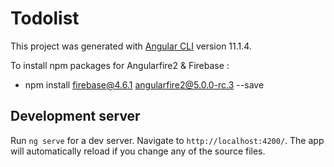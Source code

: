 # Todolist

This project was generated with [Angular CLI](https://github.com/angular/angular-cli) version 11.1.4.

To install npm packages for Angularfire2 & Firebase :
* npm install firebase@4.6.1 angularfire2@5.0.0-rc.3 --save

## Development server

Run `ng serve` for a dev server. Navigate to `http://localhost:4200/`. The app will automatically reload if you change any of the source files.


